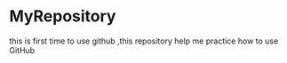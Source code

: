 # MyRepository
this is first time to use github ,this repository help me practice how to use GitHub
